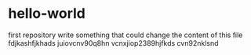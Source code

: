 # hello-world
first repository
write something that could change the content of this file
fdjkashfjkhads
juiovcnv90q8hn
vcnxjiop2389hjfkds
cvn92nklsnd
